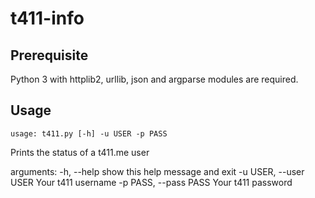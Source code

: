 t411-info
=========

Prerequisite
------------

Python 3 with httplib2, urllib, json and argparse modules are required.


Usage
-----

`usage: t411.py [-h] -u USER -p PASS`

Prints the status of a t411.me user

arguments:
  -h, --help            show this help message and exit
  -u USER, --user USER  Your t411 username
  -p PASS, --pass PASS  Your t411 password
